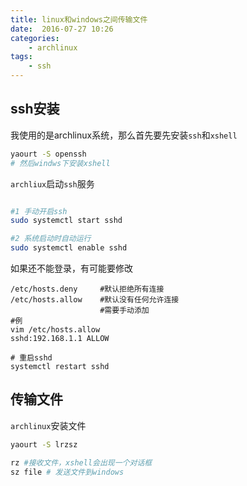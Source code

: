 ```yaml
---
title: linux和windows之间传输文件
date:  2016-07-27 10:26
categories:
    - archlinux
tags:
    - ssh
---
```



## ssh安装

我使用的是archlinux系统，那么首先要先安装`ssh`和`xshell`

```sh
yaourt -S openssh
# 然后windws下安装xshell
```

`archliux`启动`ssh`服务

```sh

#1 手动开启ssh
sudo systemctl start sshd

#2 系统启动时自动运行
sudo systemctl enable sshd

```

如果还不能登录，有可能要修改

```
/etc/hosts.deny     #默认拒绝所有连接
/etc/hosts.allow    #默认没有任何允许连接
                    #需要手动添加
#例
vim /etc/hosts.allow
sshd:192.168.1.1 ALLOW

# 重启sshd
systemctl restart sshd
```


## 传输文件

`archlinux`安装文件

```sh
yaourt -S lrzsz

rz #接收文件，xshell会出现一个对话框
sz file # 发送文件到windows
```
